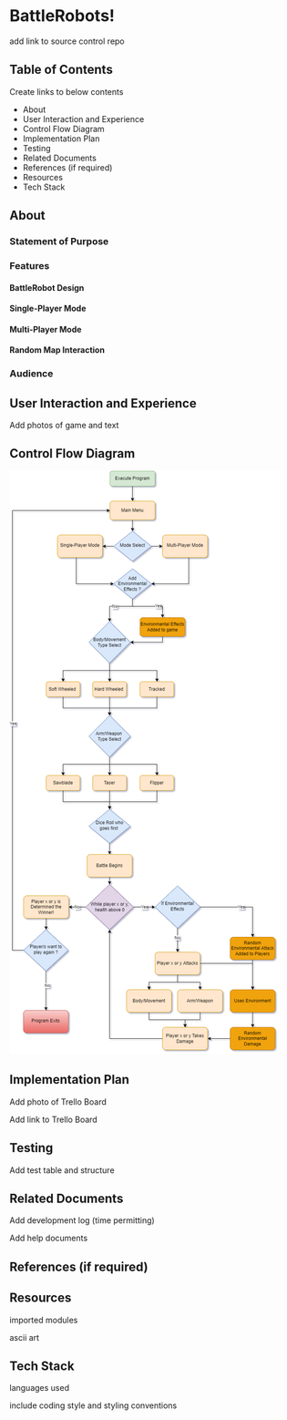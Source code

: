# BattleRobots!

add link to source control repo

## Table of Contents

Create links to below contents

- About
- User Interaction and Experience
- Control Flow Diagram
- Implementation Plan
- Testing
- Related Documents
- References (if required)
- Resources
- Tech Stack

## About

### Statement of Purpose

### Features

#### BattleRobot Design

#### Single-Player Mode

#### Multi-Player Mode

#### Random Map Interaction

### Audience

## User Interaction and Experience

Add photos of game and text

## Control Flow Diagram

![Control Flow Diagram for BattleRobot Design](/docs/BattleRobots%20Control%20Flowchart.png)

## Implementation Plan

Add photo of Trello Board

Add link to Trello Board

## Testing

Add test table and structure

## Related Documents

Add development log (time permitting)

Add help documents

## References (if required)

## Resources

imported modules

ascii art

## Tech Stack

languages used

include coding style and styling conventions
